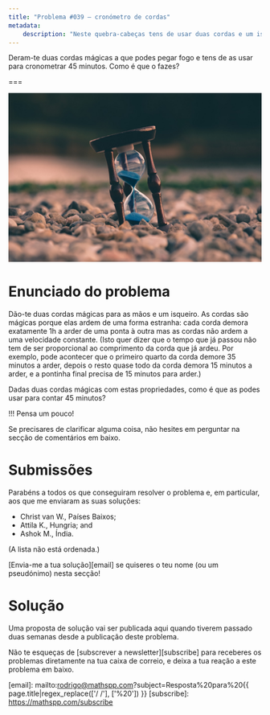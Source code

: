 ```yaml
---
title: "Problema #039 – cronómetro de cordas"
metadata:
    description: "Neste quebra-cabeças tens de usar duas cordas e um isqueiro para cronometrar 45 minutos."
---
```


Deram-te duas cordas mágicas a que podes pegar fogo e tens de as
usar para cronometrar 45 minutos.
Como é que o fazes?

===

![](thumbnail.png "Fotografia de uma ampulheta de Aron Visuals, Unsplash.")


# Enunciado do problema

Dão-te duas cordas mágicas para as mãos e um isqueiro.
As cordas são mágicas porque elas ardem de uma forma estranha:
cada corda demora exatamente 1h a arder de uma ponta à outra
mas as cordas não ardem a uma velocidade constante.
(Isto quer dizer que o tempo que já passou não tem de ser proporcional
ao comprimento da corda que já ardeu.
Por exemplo, pode acontecer que o primeiro quarto da corda demore 35
minutos a arder, depois o resto quase todo da corda demora 15 minutos
a arder, e a pontinha final precisa de 15 minutos para arder.)

Dadas duas cordas mágicas com estas propriedades,
como é que as podes usar para contar 45 minutos?

!!! Pensa um pouco!

Se precisares de clarificar alguma coisa, não hesites em perguntar na secção de comentários em baixo.


# Submissões

Parabéns a todos os que conseguiram resolver o problema e,
em particular, aos que me enviaram as suas soluções:

 - Christ van W., Países Baixos;
 - Attila K., Hungria; and
 - Ashok M., Índia.

(A lista não está ordenada.)

[Envia-me a tua solução][email] se quiseres o teu nome (ou um pseudónimo) nesta secção!


# Solução

Uma proposta de solução vai ser publicada aqui quando tiverem passado duas semanas desde a publicação deste problema.


Não te esqueças de [subscrever a newsletter][subscribe] para receberes os problemas diretamente na tua caixa de correio,
e deixa a tua reação a este problema em baixo.

[email]: mailto:rodrigo@mathspp.com?subject=Resposta%20para%20{{ page.title|regex_replace(['/ /'], ['%20']) }}
[subscribe]: https://mathspp.com/subscribe
